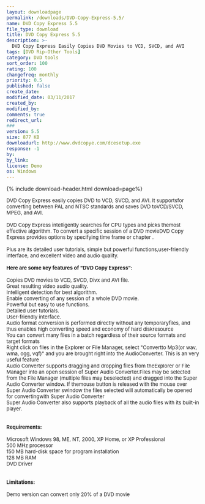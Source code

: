 ```yaml
---
layout: downloadpage
permalink: /downloads/DVD-Copy-Express-5,5/
name: DVD Copy Express 5.5
file_type: download
title: DVD Copy Express 5.5
description: >-
  DVD Copy Express Easily Copies DVD Movies to VCD, SVCD, and AVI
tags: [DVD Rip-Other Tools]
category: DVD tools
sort_order: 100
rating: 100
changefreq: monthly
priority: 0.5
published: false
create_date: 
modified_date: 03/11/2017
created_by: 
modified_by: 
comments: true
redirect_url: 
### 
version: 5.5
size: 877 KB
downloadurl: http://www.dvdcopye.com/dcesetup.exe
response: -1
by: 
by_link: 
license: Demo
os: Windows
---
```


{% include download-header.html download=page%}

<p style="fix-download-text !important">
<p><font size="2">DVD Copy Express easily copies DVD to VCD, SVCD, and AVI. It supportsfor converting between PAL and NTSC standards and saves DVD toVCD/SVCD, MPEG, and AVI. <br />
<br />
DVD Copy Express intelligently searches for CPU types and picks themost effective algorithm. To convert a specific session of a DVD movieDVD Copy Express provides options by specifying time frame or chapter .<br />
<br />
Plus are its detailed user tutorials, simple but powerful functions,user-friendly interface, and excellent video and audio quality.<br />
<br />
<span><strong>Here are some key features </strong><strong>of "DVD Copy Express":</strong></span><br />
<br />
Copies DVD movies to VCD, SVCD, Divx and AVI file. <br />
Great resulting video audio quality. <br />
Intelligent detection for best algorithm. <br />
Enable converting of any session of a whole DVD movie. <br />
Powerful but easy to use functions. <br />
Detailed user tutorials. <br />
User-friendly interface. <br />
Audio format conversion is performed directly without any temporaryfiles, and thus enables high converting speed and economy of hard diskresource<br />
You can convert many files in a batch regardless of their source formats and target formats<br />
Right click on files in the Explorer or File Manager, select "Convertto Mp3(or wav, wma, ogg, vqf)" and you are brought right into the AudioConverter. This is an very useful feature<br />
Audio Converter supports dragging and dropping files from theExplorer or File Manager into an open session of Super Audio Converter.Files may be selected from the File Manager (multiple files may beselected) and dragged into the Super Audio Converter window. If themouse button is released with the mouse over Super Audio Converter swindow the files selected will automatically be opened for convertingwith Super Audio Converter<br />
Super Audio Converter also supports playback of all the audio files with its built-in player.<br />
<br />
<br />
<span><strong>Requirements:</strong></span><br />
<br />
Microsoft Windows 98, ME, NT, 2000, XP Home, or XP Professional <br />
500 MHz processor <br />
150 MB hard-disk space for program installation <br />
128 MB RAM <br />
DVD Driver <br />
<br />
<br />
<span><strong>Limitations:</strong></span><br />
<br />
Demo version can convert only 20% of a DVD movie<br />
</font></p></p>
